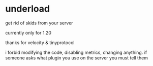 # underload

get rid of skids from your server

currently only for 1.20

thanks for velocity & tinyprotocol

i forbid modifying the code, disabling metrics, changing anything. if someone asks what plugin you use on the server you must tell them
